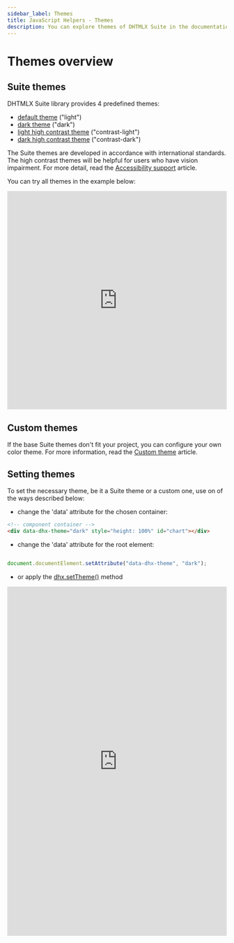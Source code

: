 ```yaml
---
sidebar_label: Themes
title: JavaScript Helpers - Themes
description: You can explore themes of DHTMLX Suite in the documentation of the DHTMLX JavaScript UI library. Browse developer guides and API reference, try out code examples and live demos, and download a free 30-day evaluation version of DHTMLX Suite.
---
```


# Themes overview

## Suite themes

DHTMLX Suite library provides 4 predefined themes:

- [default theme](themes/default_theme.md) ("light")
- [dark theme](themes/dark_theme.md) ("dark")
- [light high contrast theme](themes/contrast_light_theme.md) ("contrast-light")
- [dark high contrast theme](themes/contrast_dark_theme.md) ("contrast-dark")

The Suite themes are developed in accordance with international standards. The high contrast themes will be helpful for users who have vision impairment. For more detail, read the [Accessibility support](common_features/accessibility_support.md) article.

You can try all themes in the example below:

<iframe src="https://snippet.dhtmlx.com/85fbitnu?mode=result" frameborder="0" class="snippet_iframe" width="100%" height="500"></iframe>

## Custom themes

If the base Suite themes don't fit your project, you can configure your own color theme. For more information, read the [Custom theme](themes/custom_theme.md) article.

## Setting themes

To set the necessary theme, be it a Suite theme or a custom one, use on of the ways described below:

- change the 'data' attribute for the chosen container:

```html
<!-- component container -->
<div data-dhx-theme="dark" style="height: 100%" id="chart"></div>
```

- change the 'data' attribute for the root element:

```javascript

document.documentElement.setAttribute("data-dhx-theme", "dark");
```

- or apply the [dhx.setTheme()](themes/api/themes_settheme_method.md) method 

<iframe src="https://snippet.dhtmlx.com/d2she1z9?mode=js" frameborder="0" class="snippet_iframe" width="100%" height="800"></iframe>



